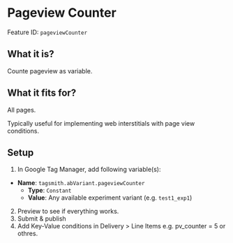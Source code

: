 # Pageview Counter

Feature ID: `pageviewCounter`

## What it is?

Counte pageview as variable.

## What it fits for?

All pages.

Typically useful for implementing web interstitials with page view conditions.

## Setup

1. In Google Tag Manager, add following variable(s):

- **Name**: `tagsmith.abVariant.pageviewCounter`
  - **Type**: `Constant`
  - **Value**: Any available experiment variant (e.g. `test1_exp1`)

2. Preview to see if everything works.
3. Submit & publish
4. Add Key-Value conditions in Delivery > Line Items e.g. pv_counter = 5 or othres.
